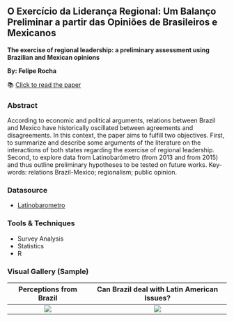 ## O Exercício da Liderança Regional: Um Balanço Preliminar a partir das Opiniões de Brasileiros e Mexicanos 
**The exercise of regional leadership: a preliminary assessment using Brazilian and Mexican opinions**

**By: Felipe Rocha**

📚 [Click to read the paper](https://doi.org/10.22456/2178-8839.83922)

### Abstract
According to economic and political arguments, relations between Brazil and Mexico have historically
oscillated between agreements and disagreements. In this context, the paper aims to fulfill two objectives.
First, to summarize and describe some arguments of the literature on the interactions of both states regarding
the exercise of regional leadership. Second, to explore data from Latinobarómetro (from 2013 and from 2015)
and thus outline preliminary hypotheses to be tested on future works.
Key-words: relations Brazil-Mexico; regionalism; public opinion.

### Datasource
- [Latinobarometro](http://www.latinobarometro.org/latOnline.jsp)

### Tools & Techniques
- Survey Analysis
- Statistics
- R

### Visual Gallery (Sample)

Perceptions from Brazil             |  Can Brazil deal with Latin American Issues?
:-------------------------:|:-------------------------:
![](https://user-images.githubusercontent.com/34004529/112667310-e0c2a780-8e3b-11eb-9076-734b2ecb025b.png)  |  ![](https://user-images.githubusercontent.com/34004529/112667424-fa63ef00-8e3b-11eb-9393-1b8884b7d7da.png)



